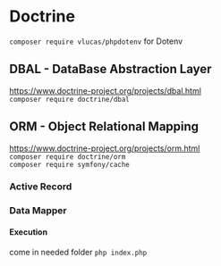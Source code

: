 # Doctrine 

`composer require vlucas/phpdotenv` for Dotenv

## DBAL - DataBase Abstraction Layer
https://www.doctrine-project.org/projects/dbal.html  
`composer require doctrine/dbal`  

## ORM - Object Relational Mapping  
https://www.doctrine-project.org/projects/orm.html  
`composer require doctrine/orm`  
`composer require symfony/cache`  

### Active Record

### Data Mapper



#### Execution
come in needed folder
`php index.php`